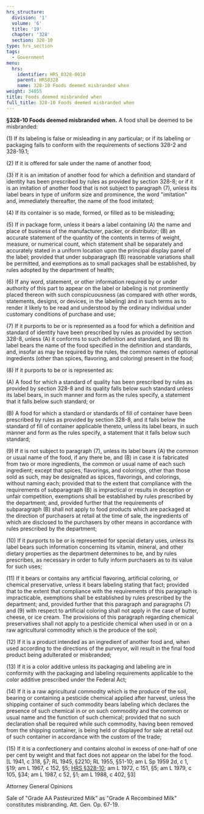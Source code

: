 ```yaml
---
hrs_structure:
  division: '1'
  volume: '6'
  title: '19'
  chapter: '328'
  section: 328-10
type: hrs_section
tags:
  - Government
menu:
  hrs:
    identifier: HRS_0328-0010
    parent: HRS0328
    name: 328-10 Foods deemed misbranded when
weight: 34055
title: Foods deemed misbranded when
full_title: 328-10 Foods deemed misbranded when
---
```

**§328-10 Foods deemed misbranded when.** A food shall be deemed to be misbranded:

(1) If its labeling is false or misleading in any particular; or if its labeling or packaging fails to conform with the requirements of sections 328-2 and 328-19.1;

(2) If it is offered for sale under the name of another food;

(3) If it is an imitation of another food for which a definition and standard of identity has been prescribed by rules as provided by section 328-8; or if it is an imitation of another food that is not subject to paragraph (7), unless its label bears in type of uniform size and prominence, the word "imitation" and, immediately thereafter, the name of the food imitated;

(4) If its container is so made, formed, or filled as to be misleading;

(5) If in package form, unless it bears a label containing (A) the name and place of business of the manufacturer, packer, or distributor; (B) an accurate statement of the quantity of the contents in terms of weight, measure, or numerical count, which statement shall be separately and accurately stated in a uniform location upon the principal display panel of the label; provided that under subparagraph (B) reasonable variations shall be permitted, and exemptions as to small packages shall be established, by rules adopted by the department of health;

(6) If any word, statement, or other information required by or under authority of this part to appear on the label or labeling is not prominently placed thereon with such conspicuousness (as compared with other words, statements, designs, or devices, in the labeling) and in such terms as to render it likely to be read and understood by the ordinary individual under customary conditions of purchase and use;

(7) If it purports to be or is represented as a food for which a definition and standard of identity have been prescribed by rules as provided by section 328-8, unless (A) it conforms to such definition and standard, and (B) its label bears the name of the food specified in the definition and standards, and, insofar as may be required by the rules, the common names of optional ingredients (other than spices, flavoring, and coloring) present in the food;

(8) If it purports to be or is represented as:

(A) A food for which a standard of quality has been prescribed by rules as provided by section 328-8 and its quality falls below such standard unless its label bears, in such manner and form as the rules specify, a statement that it falls below such standard; or

(B) A food for which a standard or standards of fill of container have been prescribed by rules as provided by section 328-8, and it falls below the standard of fill of container applicable thereto, unless its label bears, in such manner and form as the rules specify, a statement that it falls below such standard;

(9) If it is not subject to paragraph (7), unless its label bears (A) the common or usual name of the food, if any there be, and (B) in case it is fabricated from two or more ingredients, the common or usual name of each such ingredient; except that spices, flavorings, and colorings, other than those sold as such, may be designated as spices, flavorings, and colorings, without naming each; provided that to the extent that compliance with the requirements of subparagraph (B) is impractical or results in deception or unfair competition, exemptions shall be established by rules prescribed by the department; and, provided further that the requirements of subparagraph (B) shall not apply to food products which are packaged at the direction of purchasers at retail at the time of sale, the ingredients of which are disclosed to the purchasers by other means in accordance with rules prescribed by the department;

(10) If it purports to be or is represented for special dietary uses, unless its label bears such information concerning its vitamin, mineral, and other dietary properties as the department determines to be, and by rules prescribes, as necessary in order to fully inform purchasers as to its value for such uses;

(11) If it bears or contains any artificial flavoring, artificial coloring, or chemical preservative, unless it bears labeling stating that fact; provided that to the extent that compliance with the requirements of this paragraph is impracticable, exemptions shall be established by rules prescribed by the department; and, provided further that this paragraph and paragraphs (7) and (9) with respect to artificial coloring shall not apply in the case of butter, cheese, or ice cream. The provisions of this paragraph regarding chemical preservatives shall not apply to a pesticide chemical when used in or on a raw agricultural commodity which is the produce of the soil;

(12) If it is a product intended as an ingredient of another food and, when used according to the directions of the purveyor, will result in the final food product being adulterated or misbranded;

(13) If it is a color additive unless its packaging and labeling are in conformity with the packaging and labeling requirements applicable to the color additive prescribed under the Federal Act;

(14) If it is a raw agricultural commodity which is the produce of the soil, bearing or containing a pesticide chemical applied after harvest, unless the shipping container of such commodity bears labeling which declares the presence of such chemical in or on such commodity and the common or usual name and the function of such chemical; provided that no such declaration shall be required while such commodity, having been removed from the shipping container, is being held or displayed for sale at retail out of such container in accordance with the custom of the trade;

(15) If it is a confectionery and contains alcohol in excess of one-half of one per cent by weight and that fact does not appear on the label for the food. [L 1941, c 318, §7; RL 1945, §2210; RL 1955, §51-10; am L Sp 1959 2d, c 1, §19; am L 1967, c 152, §5; [HRS §328-10](/title-19/chapter-328/section-328-10/); am L 1972, c 151, §5; am L 1979, c 105, §34; am L 1987, c 52, §1; am L 1988, c 402, §3]

Attorney General Opinions

Sale of "Grade AA Pasteurized Milk" as "Grade A Recombined Milk" constitutes misbranding. Att. Gen. Op. 67-19.